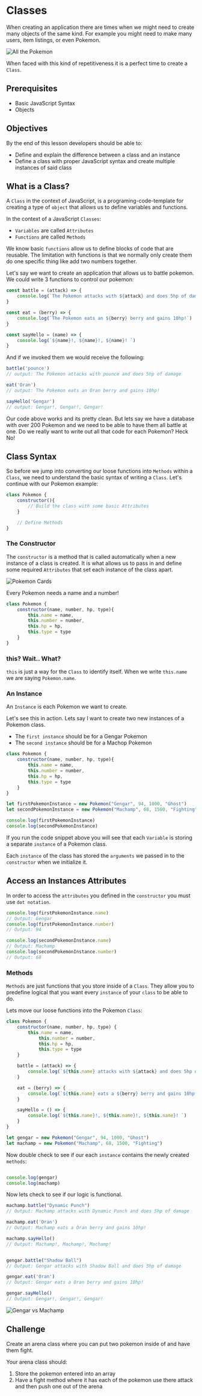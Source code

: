 # Classes
When creating an application there are times when we might need to create many objects of the same kind. For example you might need to make many users, item listings, or even Pokemon.

![All the Pokemon](./images/pokemon-pokedex.jpeg "All the Pokemon")

When faced with this kind of repetitiveness it is a perfect time to create a `Class`.

## Prerequisites
* Basic JavaScript Syntax
* Objects

## Objectives
By the end of this lesson developers should be able to:

* Define and explain the difference between a class and an instance
* Define a class with proper JavaScript syntax and create multiple instances of said class

## What is a Class?
A `Class` in the context of JavaScript, is a programing-code-template for creating a type of `object` that allows us to define variables and functions.

In the context of a JavaScript `Classes`:
* `Variables` are called  `Attributes`
* `Functions` are called `Methods`

We know basic `functions` allow us to define blocks of code that are reusable. The limitation with functions is that we normally only create them do one specific thing like add two numbers together.

Let's say we want to create an application that allows us to battle pokemon. We could write 3 functions to control our pokemon:
```js
const battle = (attack) => {
    console.log(`The Pokemon attacks with ${attack} and does 5hp of damage`)
}

const eat = (berry) => {
    console.log(`The Pokemon eats an ${berry} berry and gains 10hp!`)
}

const sayHello = (name) => {
    console.log(`${name}!, ${name}!, ${name}! `)
}
```

And if we invoked them we would receive the following:
```js
battle('pounce')
// output: The Pokemon attacks with pounce and does 5hp of damage

eat('Oran')
// output: The Pokemon eats an Oran berry and gains 10hp!

sayHello('Gengar')
// output: Gengar!, Gengar!, Gengar!
```

Our code above works and its pretty clean. But lets say we have a database with over 200 Pokemon and we need to be able to have them all battle at one. Do we really want to write out all that code for each Pokemon? Heck No!

## Class Syntax
So before we jump into converting our loose functions into `Methods` within a `Class`, we need to understand the basic syntax of writing a `Class`. Let's continue with our Pokemon example:

```js
class Pokemon {
    constructor(){
        // Build the class with some basic Attributes
    }

    // Define Methods
}
```

### The Constructor
The `constructor` is a method that is called automatically when a new instance of a class is created. It is what allows us to pass in and define some required `Attributes` that set each instance of the class apart.


![Pokemon Cards](./images/pokemon-trading-cards_older.jpg "Pokemon Cards")

Every Pokemon needs a name and a number!
```js
class Pokemon {
    constructor(name, number, hp, type){
        this.name = name,
        this.number = number,
        this.hp = hp,
        this.type = type
    }
}
```

### this? Wait.. What?
`this` is just a way for the `Class` to identify itself. When we write `this.name` we are saying `Pokemon.name`.

### An Instance
An `Instance` is each Pokemon we want to create.

Let's see this in action. Lets say I want to create two new instances of a Pokemon class.
* The `first instance` should be for a Gengar Pokemon
* The `second instance` should be for a Machop Pokemon

```js
class Pokemon {
    constructor(name, number, hp, type){
        this.name = name,
        this.number = number,
        this.hp = hp,
        this.type = type
    }
}

let firstPokemonInstance = new Pokemon("Gengar", 94, 1000, "Ghost")
let secondPokemonInstance = new Pokemon("Machamp", 68, 1500, "Fighting")

console.log(firstPokemonInstance)
console.log(secondPokemonInstance)
```
If you run the code snippet above you will see that each `Variable` is storing a separate `instance` of a Pokemon class.

Each `instance` of the class has stored the `arguments` we passed in to the `constructor` when we initialize it.

## Access an Instances Attributes
In order to access the `attributes` you defined in the `constructor` you must use `dot notation`.

```js
console.log(firstPokemonInstance.name)
// Output: Gengar
console.log(firstPokemonInstance.number)
// Output: 94

console.log(secondPokemonInstance.name)
// Output: Machamp
console.log(secondPokemonInstance.number)
// Output: 68
```

### Methods
`Methods` are just functions that you store inside of a `Class`. They allow you to predefine logical that you want every `instance` of your `class` to be able to do.

Lets move our loose functions into the Pokemon `Class`:

```js
class Pokemon {
    constructor(name, number, hp, type) {
        this.name = name,
            this.number = number,
            this.hp = hp,
            this.type = type
    }

    battle = (attack) => {
        console.log(`${this.name} attacks with ${attack} and does 5hp of damage`)
    }

    eat = (berry) => {
        console.log(`${this.name} eats a ${berry} berry and gains 10hp!`)
    }

    sayHello = () => {
        console.log(`${this.name}!, ${this.name}!, ${this.name}! `)
    }
}

let gengar = new Pokemon("Gengar", 94, 1000, "Ghost")
let machamp = new Pokemon("Machamp", 68, 1500, "Fighting")
```

Now double check to see if our each `instance` contains the newly created `methods`:
```js

console.log(gengar)
console.log(machamp)
```

Now lets check to see if our logic is functional.
```js
machamp.battle("Dynamic Punch")
// Output: Machamp attacks with Dynamic Punch and does 5hp of damage

machamp.eat('Oran')
// Output: Machamp eats a Oran berry and gains 10hp!

machamp.sayHello()
// Output: Machamp!, Machamp!, Machamp!


gengar.battle("Shadow Ball")
// Output: Gengar attacks with Shadow Ball and does 5hp of damage

gengar.eat('Oran')
// Output: Gengar eats a Oran berry and gains 10hp!

gengar.sayHello()
// Output: Gengar!, Gengar!, Gengar!

```

![Gengar vs Machamp](./images/gangar-vs-machamp.jpg "Gengar vs Machamp")

## Challenge
Create an arena class where you can put two pokemon inside of and have them fight.

Your arena class should:
1. Store the pokemon entered into an array
2. Have a fight method where it has each of the pokemon use there attack and then push one out of the arena




